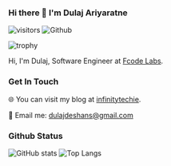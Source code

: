 ### Hi there 👋 I'm Dulaj Ariyaratne

![visitors](https://visitor-badge.laobi.icu/badge?page_id=Dulajdeshan) ![Github](https://img.shields.io/github/followers/Dulajdeshan?label=Follow&style=social)

![trophy](https://github-profile-trophy.vercel.app/?username=Dulajdeshan&row=1&column=4&margin-w=15)

Hi, I'm Dulaj, Software Engineer at [Fcode Labs](https://www.fcodelabs.com). 

### Get In Touch

:globe_with_meridians: You can visit my blog at [infinitytechie](https://infinitytechie.com). 

:email: Email me: dulajdeshans@gmail.com

### Github Status

![GitHub stats](https://github-readme-stats.vercel.app/api?username=Dulajdeshan&show_icons=true&count_private=true) ![Top Langs](https://github-readme-stats.vercel.app/api/top-langs/?username=Dulajdeshan)

